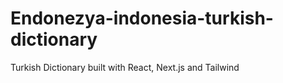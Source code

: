 # Endonezya-indonesia-turkish-dictionary
Turkish Dictionary built with React, Next.js and Tailwind 
